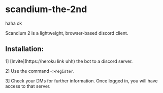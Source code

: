 # scandium-the-2nd
haha ok

Scandium 2 is a lightweight, browser-based discord client. 

## Installation: 
1] [Invite](https://heroku link uhh) the bot to a discord server.

2] Use the command `<>register`.

3] Check your DMs for further information. Once logged in, you will have access to that server.
